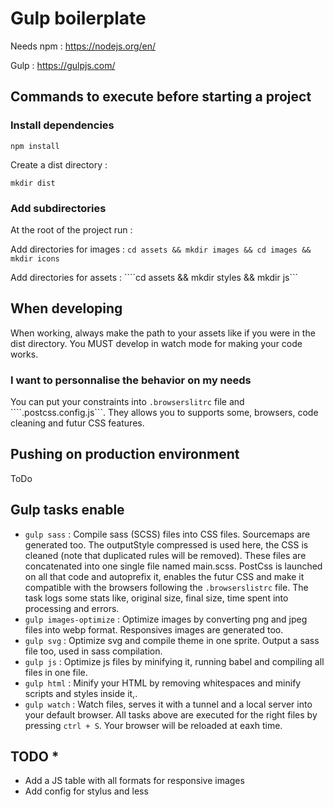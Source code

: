 # Gulp boilerplate

Needs npm : <https://nodejs.org/en/>

Gulp : <https://gulpjs.com/>

## Commands to execute before starting a project

### Install dependencies

```npm install```

Create a dist directory :

```mkdir dist```

### Add subdirectories

At the root of the project run :

Add directories for images : ```cd assets && mkdir images && cd images && mkdir icons```

Add directories for assets : ````cd assets && mkdir styles && mkdir js```

## When developing

When working, always make the path to your assets like if you were in the dist directory. You MUST develop in watch mode for making your code works.

### I want to personnalise the behavior on my needs

You can put your constraints into ```.browserslitrc``` file and ````.postcss.config.js```. They allows you to supports some, browsers, code cleaning and futur CSS features.

## Pushing on production environment

ToDo

## Gulp tasks enable

* ```gulp sass``` : Compile sass (SCSS) files into CSS files. Sourcemaps are generated too. The outputStyle compressed is used here, the CSS is cleaned (note that duplicated rules will be removed). These files are concatenated into one single file named main.scss. PostCss is launched on all that code and autoprefix it, enables the futur CSS and make it compatible with the browsers following the ```.browserslistrc``` file. The task logs some stats like, original size, final size, time spent into processing and errors.
* ```gulp images-optimize``` : Optimize images by converting png and jpeg files into webp format. Responsives images are generated too.
* ```gulp svg``` : Optimize svg and compile theme in one sprite. Output a sass file too, used in sass compilation.
* ```gulp js``` : Optimize js files by minifying it, running babel and compiling all files in one file.
* ```gulp html``` : Minify your HTML by removing whitespaces and minify scripts and styles inside it,.
* ```gulp watch``` : Watch files, serves it with a tunnel and a local server into your default browser. All tasks above are executed for the right files by pressing ```ctrl + S```. Your browser will be reloaded at eaxh time.

## TODO *

* Add a JS table with all formats for responsive images
* Add config for stylus and less

